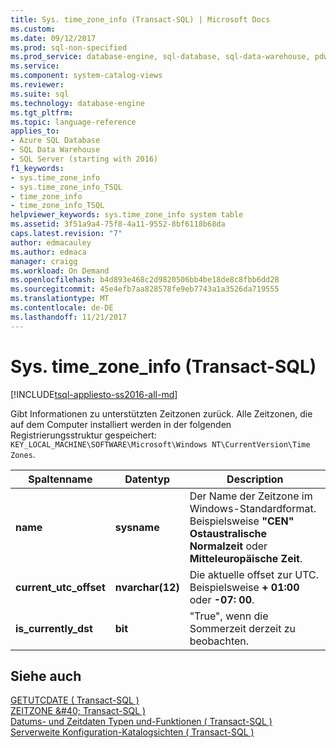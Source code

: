 ```yaml
---
title: Sys. time_zone_info (Transact-SQL) | Microsoft Docs
ms.custom: 
ms.date: 09/12/2017
ms.prod: sql-non-specified
ms.prod_service: database-engine, sql-database, sql-data-warehouse, pdw
ms.service: 
ms.component: system-catalog-views
ms.reviewer: 
ms.suite: sql
ms.technology: database-engine
ms.tgt_pltfrm: 
ms.topic: language-reference
applies_to:
- Azure SQL Database
- SQL Data Warehouse
- SQL Server (starting with 2016)
f1_keywords:
- sys.time_zone_info
- sys.time_zone_info_TSQL
- time_zone_info
- time_zone_info_TSQL
helpviewer_keywords: sys.time_zone_info system table
ms.assetid: 3f51a9a4-75f8-4a11-9552-8bf6118b68da
caps.latest.revision: "7"
author: edmacauley
ms.author: edmaca
manager: craigg
ms.workload: On Demand
ms.openlocfilehash: b4d893e468c2d9820506bb4be18de8c8fbb6dd28
ms.sourcegitcommit: 45e4efb7aa828578fe9eb7743a1a3526da719555
ms.translationtype: MT
ms.contentlocale: de-DE
ms.lasthandoff: 11/21/2017
---
```

# <a name="systimezoneinfo-transact-sql"></a>Sys. time_zone_info (Transact-SQL)
[!INCLUDE[tsql-appliesto-ss2016-all-md](../../includes/tsql-appliesto-ss2016-all-md.md)]

  Gibt Informationen zu unterstützten Zeitzonen zurück. Alle Zeitzonen, die auf dem Computer installiert werden in der folgenden Registrierungsstruktur gespeichert:  
`KEY_LOCAL_MACHINE\SOFTWARE\Microsoft\Windows NT\CurrentVersion\Time Zones`.  
  
|Spaltenname|Datentyp|Description|  
|-----------------|---------------|-----------------|  
|**name**|**sysname**|Der Name der Zeitzone im Windows-Standardformat. Beispielsweise **"CEN" Ostaustralische Normalzeit** oder **Mitteleuropäische Zeit**.|  
|**current_utc_offset**|**nvarchar(12)**|Die aktuelle offset zur UTC. Beispielsweise **+ 01:00** oder **-07: 00**.|  
|**is_currently_dst**|**bit**|"True", wenn die Sommerzeit derzeit zu beobachten.|  
  
## <a name="see-also"></a>Siehe auch  
 [GETUTCDATE &#40; Transact-SQL &#41;](../../t-sql/functions/getutcdate-transact-sql.md)   
 [ZEITZONE &AMP;#40; Transact-SQL &#41;](../../t-sql/queries/at-time-zone-transact-sql.md)   
 [Datums- und Zeitdaten Typen und-Funktionen &#40; Transact-SQL &#41;](../../t-sql/functions/date-and-time-data-types-and-functions-transact-sql.md)   
 [Serverweite Konfiguration-Katalogsichten &#40; Transact-SQL &#41;](../../relational-databases/system-catalog-views/server-wide-configuration-catalog-views-transact-sql.md)  
  
  

